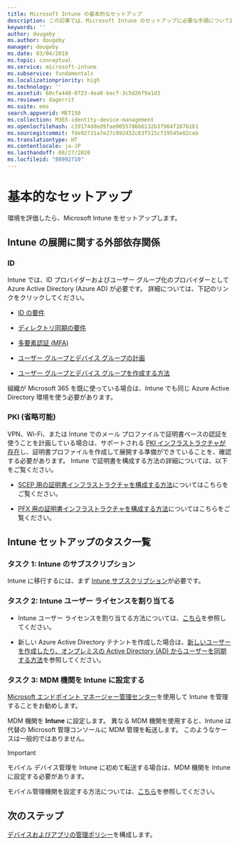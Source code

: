 ```yaml
---
title: Microsoft Intune の基本的なセットアップ
description: この記事では、Microsoft Intune のセットアップに必要な手順について説明します。
keywords: ''
author: dougeby
ms.author: dougeby
manager: dougeby
ms.date: 03/04/2019
ms.topic: conceptual
ms.service: microsoft-intune
ms.subservice: fundamentals
ms.localizationpriority: high
ms.technology: ''
ms.assetid: 60cfa440-0723-4ea0-bacf-3c5d26f9a1d3
ms.reviewer: dagerrit
ms.suite: ems
search.appverid: MET150
ms.collection: M365-identity-device-management
ms.openlocfilehash: c39174dded9fae0055786b6132b3f964f187b1b1
ms.sourcegitcommit: fde92731a7e27c892d32c63f515cf19545e02ceb
ms.translationtype: HT
ms.contentlocale: ja-JP
ms.lasthandoff: 08/27/2020
ms.locfileid: "88992710"
---
```

# <a name="basic-setup"></a>基本的なセットアップ

環境を評価したら、Microsoft Intune をセットアップします。

## <a name="external-dependencies-for-an-intune-deployment"></a>Intune の展開に関する外部依存関係

### <a name="identity"></a>ID

Intune では、ID プロバイダーおよびユーザー グループ化のプロバイダーとして Azure Active Directory (Azure AD) が必要です。 詳細については、下記のリンクをクリックしてください。

- [ID の要件](/azure/active-directory/active-directory-hybrid-identity-design-considerations-overview#design-considerations-overview)

- [ディレクトリ同期の要件](/azure/active-directory/active-directory-hybrid-identity-design-considerations-directory-sync-requirements)

- [多要素認証 (MFA)](/azure/active-directory/authentication/concept-mfa-howitworks)

- [ユーザー グループとデバイス グループの計画](users-add.md)

- [ユーザー グループとデバイス グループを作成する方法](groups-get-started.md)

組織が Microsoft 365 を既に使っている場合は、Intune でも同じ Azure Active Directory 環境を使う必要があります。

### <a name="pki-optional"></a>PKI (省略可能)

VPN、Wi-Fi、または Intune でのメール プロファイルで証明書ベースの認証を使うことを計画している場合は、サポートされる [PKI インフラストラクチャが存在](../protect/certificates-configure.md)し、証明書プロファイルを作成して展開する準備ができていることを、確認する必要があります。 Intune で証明書を構成する方法の詳細については、以下をご覧ください。

- [SCEP 用の証明書インフラストラクチャを構成する方法](/intune/certificates-scep-configure)についてはこちらをご覧ください。

- [PFX 用の証明書インフラストラクチャを構成する方法](/intune/certficates-pfx-configure)についてはこちらをご覧ください。

## <a name="task-list-for-an-intune-setup"></a>Intune セットアップのタスク一覧

### <a name="task-1-intune-subscription"></a>タスク 1: Intune のサブスクリプション

Intune に移行するには、まず [Intune サブスクリプション](account-sign-up.md)が必要です。

### <a name="task-2-assign-intune-user-licenses"></a>タスク 2: Intune ユーザー ライセンスを割り当てる

- Intune ユーザー ライセンスを割り当てる方法については、[こちら](licenses-assign.md)を参照してください。

- 新しい Azure Active Directory テナントを作成した場合は、[新しいユーザーを作成したり、オンプレミスの Active Directory (AD) からユーザーを同期する方法](/azure/active-directory/connect/active-directory-aadconnect)を参照してください。

### <a name="task-3-set-your-mdm-authority-to-intune"></a>タスク 3: MDM 機関を Intune に設定する

[Microsoft エンドポイント マネージャー管理センター](https://go.microsoft.com/fwlink/?linkid=2109431)を使用して Intune を管理することをお勧めします。

MDM 機関を **Intune** に設定します。 異なる MDM 機関を使用すると、Intune は代替の Microsoft 管理コンソールに MDM 管理を転送します。 このようなケースは一般的ではありません。

> [!IMPORTANT]
> モバイル デバイス管理を Intune に初めて転送する場合は、MDM 機関を Intune に設定する必要があります。

モバイル管理機関を設定する方法については、[こちら](mdm-authority-set.md)を参照してください。

## <a name="next-step"></a>次のステップ

[デバイスおよびアプリの管理ポリシー](migration-guide-configure-policies.md)を構成します。